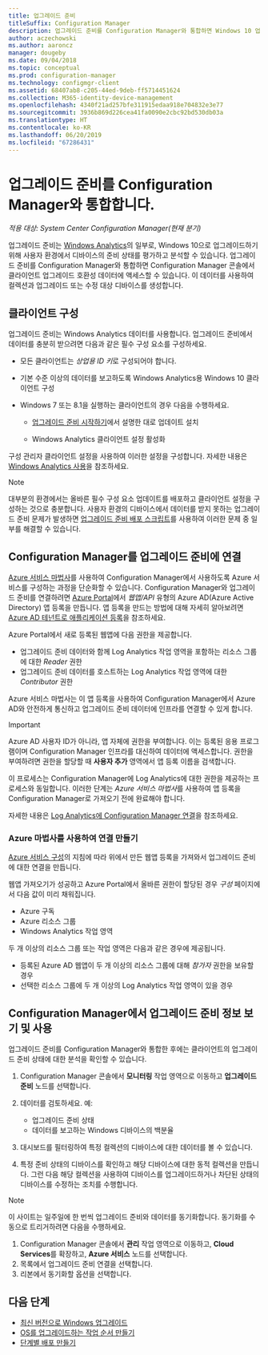 ```yaml
---
title: 업그레이드 준비
titleSuffix: Configuration Manager
description: 업그레이드 준비를 Configuration Manager와 통합하면 Windows 10 업그레이드 호환성 데이터와 업그레이드 또는 수정 대상 디바이스에 액세스할 수 있습니다.
author: aczechowski
ms.author: aaroncz
manager: dougeby
ms.date: 09/04/2018
ms.topic: conceptual
ms.prod: configuration-manager
ms.technology: configmgr-client
ms.assetid: 68407ab8-c205-44ed-9deb-ff5714451624
ms.collection: M365-identity-device-management
ms.openlocfilehash: 4340f21ad257bfe311915edaa918e704832e3e77
ms.sourcegitcommit: 3936b869d226cea41fa0090e2cbc92bd530db03a
ms.translationtype: HT
ms.contentlocale: ko-KR
ms.lasthandoff: 06/20/2019
ms.locfileid: "67286431"
---
```

# <a name="integrate-upgrade-readiness-with-configuration-manager"></a>업그레이드 준비를 Configuration Manager와 통합합니다.

*적용 대상: System Center Configuration Manager(현재 분기)*

업그레이드 준비는 [Windows Analytics](https://docs.microsoft.com/windows/deployment/upgrade/manage-windows-upgrades-with-upgrade-readiness)의 일부로, Windows 10으로 업그레이드하기 위해 사용자 환경에서 디바이스의 준비 상태를 평가하고 분석할 수 있습니다. 업그레이드 준비를 Configuration Manager와 통합하면 Configuration Manager 콘솔에서 클라이언트 업그레이드 호환성 데이터에 액세스할 수 있습니다. 이 데이터를 사용하여 컬렉션과 업그레이드 또는 수정 대상 디바이스를 생성합니다.



## <a name="configure-clients"></a>클라이언트 구성

업그레이드 준비는 Windows Analytics 데이터를 사용합니다. 업그레이드 준비에서 데이터를 충분히 받으려면 다음과 같은 필수 구성 요소를 구성하세요.

- 모든 클라이언트는 *상업용 ID 키*로 구성되어야 합니다.  

- 기본 수준 이상의 데이터를 보고하도록 Windows Analytics용 Windows 10 클라이언트 구성  

- Windows 7 또는 8.1을 실행하는 클라이언트의 경우 다음을 수행하세요.  

    - [업그레이드 준비 시작하기](https://docs.microsoft.com/windows/deployment/upgrade/upgrade-readiness-get-started)에서 설명한 대로 업데이트 설치  

    - Windows Analytics 클라이언트 설정 활성화  

구성 관리자 클라이언트 설정을 사용하여 이러한 설정을 구성합니다. 자세한 내용은 [Windows Analytics 사용](/sccm/core/clients/manage/monitor-windows-analytics)을 참조하세요.

> [!NOTE]  
> 대부분의 환경에서는 올바른 필수 구성 요소 업데이트를 배포하고 클라이언트 설정을 구성하는 것으로 충분합니다. 사용자 환경의 디바이스에서 데이터를 받지 못하는 업그레이드 준비 문제가 발생하면 [업그레이드 준비 배포 스크립트](https://docs.microsoft.com/windows/deployment/upgrade/upgrade-readiness-deployment-script)를 사용하여 이러한 문제 중 일부를 해결할 수 있습니다. 



## <a name="connect-configuration-manager-to-upgrade-readiness"></a>Configuration Manager를 업그레이드 준비에 연결

[Azure 서비스 마법사](/sccm/core/servers/deploy/configure/azure-services-wizard)를 사용하여 Configuration Manager에서 사용하도록 Azure 서비스를 구성하는 과정을 단순화할 수 있습니다. Configuration Manager와 업그레이드 준비를 연결하려면 [Azure Portal](https://portal.azure.com)에서 *웹앱/API* 유형의 Azure AD(Azure Active Directory) 앱 등록을 만듭니다. 앱 등록을 만드는 방법에 대해 자세히 알아보려면 [Azure AD 테넌트로 애플리케이션 등록](/azure/active-directory/active-directory-app-registration)을 참조하세요. 

Azure Portal에서 새로 등록된 웹앱에 다음 권한을 제공합니다.
- 업그레이드 준비 데이터와 함께 Log Analytics 작업 영역을 포함하는 리소스 그룹에 대한 *Reader* 권한
- 업그레이드 준비 데이터를 호스트하는 Log Analytics 작업 영역에 대한 *Contributor* 권한

Azure 서비스 마법사는 이 앱 등록을 사용하여 Configuration Manager에서 Azure AD와 안전하게 통신하고 업그레이드 준비 데이터에 인프라를 연결할 수 있게 합니다.

> [!IMPORTANT]  
> Azure AD 사용자 ID가 아니라, 앱 자체에 권한을 부여합니다. 이는 등록된 응용 프로그램이며 Configuration Manager 인프라를 대신하여 데이터에 액세스합니다. 권한을 부여하려면 권한을 할당할 때 **사용자 추가** 영역에서 앱 등록 이름을 검색합니다. 
> 
> 이 프로세스는 Configuration Manager에 Log Analytics에 대한 권한을 제공하는 프로세스와 동일합니다. 이러한 단계는 *Azure 서비스 마법사*를 사용하여 앱 등록을 Configuration Manager로 가져오기 전에 완료해야 합니다.
> 
> 자세한 내용은 [Log Analytics에 Configuration Manager 연결](https://docs.microsoft.com/azure/log-analytics/log-analytics-sccm)을 참조하세요.


### <a name="use-the-azure-wizard-to-create-the-connection"></a>Azure 마법사를 사용하여 연결 만들기

[Azure 서비스 구성](/sccm/core/servers/deploy/configure/azure-services-wizard)의 지침에 따라 위에서 만든 웹앱 등록을 가져와서 업그레이드 준비에 대한 연결을 만듭니다. 

웹앱 가져오기가 성공하고 Azure Portal에서 올바른 권한이 할당된 경우 *구성* 페이지에서 다음 값이 미리 채워집니다.   
-  Azure 구독  
-  Azure 리소스 그룹  
-  Windows Analytics 작업 영역  

두 개 이상의 리소스 그룹 또는 작업 영역은 다음과 같은 경우에 제공됩니다. 
- 등록된 Azure AD 웹앱이 두 개 이상의 리소스 그룹에 대해 *참가자* 권한을 보유할 경우   
- 선택한 리소스 그룹에 두 개 이상의 Log Analytics 작업 영역이 있을 경우  



## <a name="view-and-use-upgrade-readiness-information-in-configuration-manager"></a>Configuration Manager에서 업그레이드 준비 정보 보기 및 사용

업그레이드 준비를 Configuration Manager와 통합한 후에는 클라이언트의 업그레이드 준비 상태에 대한 분석을 확인할 수 있습니다.

1. Configuration Manager 콘솔에서 **모니터링** 작업 영역으로 이동하고 **업그레이드 준비** 노드를 선택합니다.  

2. 데이터를 검토하세요. 예:  
    - 업그레이드 준비 상태  
    - 데이터를 보고하는 Windows 디바이스의 백분율  

3. 대시보드를 필터링하여 특정 컬렉션의 디바이스에 대한 데이터를 볼 수 있습니다.  

4. 특정 준비 상태의 디바이스를 확인하고 해당 디바이스에 대한 동적 컬렉션을 만듭니다. 그런 다음 해당 컬렉션을 사용하여 디바이스를 업그레이드하거나 차단된 상태의 디바이스를 수정하는 조치를 수행합니다.  

> [!Note]  
> 이 사이트는 일주일에 한 번씩 업그레이드 준비와 데이터를 동기화합니다.<!--SCCMDocs issue 732--> 동기화를 수동으로 트리거하려면 다음을 수행하세요.
> 1. Configuration Manager 콘솔에서 **관리** 작업 영역으로 이동하고, **Cloud Services**를 확장하고, **Azure 서비스** 노드를 선택합니다.  
> 2. 목록에서 업그레이드 준비 연결을 선택합니다.  
> 3. 리본에서 동기화할 옵션을 선택합니다.  



## <a name="next-steps"></a>다음 단계

- [최신 버전으로 Windows 업그레이드](/sccm/osd/deploy-use/upgrade-windows-to-the-latest-version)  
- [OS를 업그레이드하는 작업 순서 만들기](/sccm/osd/deploy-use/create-a-task-sequence-to-upgrade-an-operating-system)  
- [단계별 배포 만들기](/sccm/osd/deploy-use/create-phased-deployment-for-task-sequence)  
